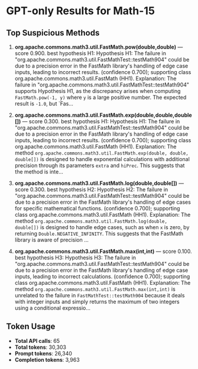 # GPT-only Results for Math-15

## Top Suspicious Methods

1. **org.apache.commons.math3.util.FastMath.pow(double,double)** — score 0.900. best hypothesis H1: Hypothesis H1: The failure in "org.apache.commons.math3.util.FastMathTest::testMath904" could be due to a precision error in the FastMath library's handling of edge case inputs, leading to incorrect results. (confidence 0.700); supporting class org.apache.commons.math3.util.FastMath (HH1).
    Explanation: The failure in "org.apache.commons.math3.util.FastMathTest::testMath904" supports Hypothesis H1, as the discrepancy arises when computing `FastMath.pow(-1, y)` where `y` is a large positive number. The expected result is `-1.0`, but `Fas...

2. **org.apache.commons.math3.util.FastMath.exp(double,double,double[])** — score 0.300. best hypothesis H1: Hypothesis H1: The failure in "org.apache.commons.math3.util.FastMathTest::testMath904" could be due to a precision error in the FastMath library's handling of edge case inputs, leading to incorrect results. (confidence 0.700); supporting class org.apache.commons.math3.util.FastMath (HH1).
    Explanation: The method `org.apache.commons.math3.util.FastMath.exp(double, double, double[])` is designed to handle exponential calculations with additional precision through its parameters `extra` and `hiPrec`. This suggests that the method is inte...

3. **org.apache.commons.math3.util.FastMath.log(double,double[])** — score 0.300. best hypothesis H2: Hypothesis H2: The failure in "org.apache.commons.math3.util.FastMathTest::testMath904" could be due to a precision error in the FastMath library's handling of edge cases for specific mathematical functions. (confidence 0.700); supporting class org.apache.commons.math3.util.FastMath (HH1).
    Explanation: The method `org.apache.commons.math3.util.FastMath.log(double, double[])` is designed to handle edge cases, such as when `x` is zero, by returning `Double.NEGATIVE_INFINITY`. This suggests that the FastMath library is aware of precision ...

4. **org.apache.commons.math3.util.FastMath.max(int,int)** — score 0.100. best hypothesis H3: Hypothesis H3: The failure in "org.apache.commons.math3.util.FastMathTest::testMath904" could be due to a precision error in the FastMath library's handling of edge case inputs, leading to incorrect calculations. (confidence 0.700); supporting class org.apache.commons.math3.util.FastMath (HH1).
    Explanation: The method `org.apache.commons.math3.util.FastMath.max(int,int)` is unrelated to the failure in `FastMathTest::testMath904` because it deals with integer inputs and simply returns the maximum of two integers using a conditional expressio...


## Token Usage

- **Total API calls**: 65
- **Total tokens**: 30,303
- **Prompt tokens**: 26,340
- **Completion tokens**: 3,963
